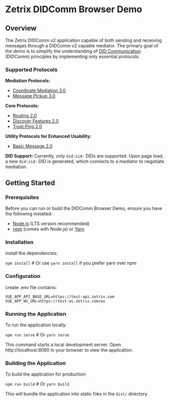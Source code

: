 # Zetrix DIDComm Browser Demo

## Overview

The Zetrix DIDComm v2 application capable of both sending and receiving messages through a DIDComm v2 capable mediator. The primary goal of the demo is to simplify the understanding of [DID Communication](https://didcomm.org) (DIDComm) principles by implementing only essential protocols.

### Supported Protocols

**Mediation Protocols:**

- [Coordinate Mediation 3.0](https://didcomm.org/coordinate-mediation/3.0/)
- [Message Pickup 3.0](https://didcomm.org/messagepickup/3.0/)

**Core Protocols:**

- [Routing 2.0](https://didcomm.org/routing/2.0/)
- [Discover Features 2.0](https://didcomm.org/discover-features/2.0/)
- [Trust Ping 2.0](https://didcomm.org/trust-ping/2.0/)

**Utility Protocols for Enhanced Usability:**

- [Basic Message 2.0](https://didcomm.org/basicmessage/2.0/)

**DID Support:**
Currently, only `did:zid:` DIDs are supported. Upon page load, a new `did:zid:` DID is generated, which connects to a mediator to negotiate mediation.

## Getting Started

### Prerequisites

Before you can run or build the DIDComm Browser Demo, ensure you have the following installed:

- [Node.js](https://nodejs.org/) (LTS version recommended)
- [npm](https://www.npmjs.com/) (comes with Node.js) or [Yarn](https://yarnpkg.com/)

### Installation

install the dependencies:

`npm install`  # Or use `yarn install` if you prefer yarn over npm

### Configuration

create .env file contains:

`VUE_APP_API_BASE_URL=https://test-api.zetrix.com`
`VUE_APP_WS_URL=https://test-ws.zetrix.com/ws`

### Running the Application

To run the application locally:

`npm run serve`  # Or `yarn serve`

This command starts a local development server. Open http://localhost:8080 in your browser to view the application.

### Building the Application

To build the application for production:

`npm run build`  # Or `yarn build`

This will bundle the application into static files in the `dist/` directory.
